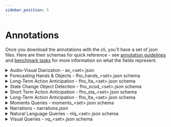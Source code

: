 ```yaml
---
sidebar_position: 5
---
```


# Annotations

Once you download the annotations with the cli, you'll have a set of json files. Here are their schemas for quick reference - see [annotation guidelines](/data/annotation-guidelines) and [benchmark tasks](/benchmarks/overview) for more information on what the fields represent.

<details>
  <summary>Audio-Visual Diarization - av_&lt;set>.json</summary>

- **`date`** *(string)*
- **`version`** *(string)*
- **`description`** *(string)*
- **`videos`** *(array)*
  - **Items** *(object)*
    - **`video_uid`** *(string)*
    - **`split`** *(string)*
    - **`clips`** *(array)*
      - **Items** *(object)*
        - **`clip_uid`** *(string)*
        - **`source_clip_uid`** *(string)*
        - **`video_uid`** *(string)*
        - **`video_start_sec`** *(number)*
        - **`video_end_sec`** *(number)*
        - **`video_start_frame`** *(integer)*
        - **`video_end_frame`** *(integer)*
        - **`clip_start_sec`** *(integer)*
        - **`clip_end_sec`** *(number)*
        - **`clip_start_frame`** *(integer)*
        - **`clip_end_frame`** *(integer)*
        - **`valid`** *(boolean)*
        - **`camera_wearer`** *(object)*
          - **`person_id`** *(string)*
          - **`camera_wearer`** *(boolean)*
          - **`voice_segments`** *(array)*
            - **Items** *(object)*
              - **`start_time`** *(number)*
              - **`end_time`** *(number)*
              - **`start_frame`** *(integer)*
              - **`end_frame`** *(integer)*
              - **`video_start_time`** *(number)*
              - **`video_end_time`** *(number)*
              - **`video_start_frame`** *(integer)*
              - **`video_end_frame`** *(integer)*
              - **`person`** *(string)*
        - **`persons`** *(array)*
          - **Items** *(object)*
            - **`person_id`** *(string)*
            - **`camera_wearer`** *(boolean)*
            - **`tracking_paths`** *(array)*
              - **Items** *(object)*
                - **`track_id`** *(string)*
                - **`track`** *(array)*
                  - **Items** *(object)*
                    - **`x`** *(number)*
                    - **`y`** *(number)*
                    - **`width`** *(number)*
                    - **`height`** *(number)*
                    - **`frame`** *(integer)*
                    - **`video_frame`** *(integer)*
                    - **`clip_frame`** *(null)*
                - **`suspect`** *(boolean)*
                - **`unmapped_frames_count`** *(integer)*
                - **`unmapped_frames`** *(array)*
                  - **Items** *(integer)*
            - **`voice_segments`** *(array)*
              - **Items** *(object)*
                - **`start_time`** *(number)*
                - **`end_time`** *(number)*
                - **`start_frame`** *(integer)*
                - **`end_frame`** *(integer)*
                - **`video_start_time`** *(number)*
                - **`video_end_time`** *(number)*
                - **`video_start_frame`** *(integer)*
                - **`video_end_frame`** *(integer)*
                - **`person`** *(string)*
        - **`missing_voice_segments`** *(array)*
        - **`transcriptions`** *(array)*
          - **Items** *(object)*
            - **`transcription`** *(string)*
            - **`start_time_sec`** *(number)*
            - **`end_time_sec`** *(number)*
            - **`person_id`** *(string)*
            - **`video_start_time`** *(number)*
            - **`video_start_frame`** *(integer)*
            - **`video_end_time`** *(number)*
            - **`video_end_frame`** *(integer)*
        - **`social_segments_talking`** *(array)*
          - **Items** *(object)*
            - **`start_time`** *(number)*
            - **`end_time`** *(number)*
            - **`start_frame`** *(integer)*
            - **`end_frame`** *(integer)*
            - **`video_start_time`** *(number)*
            - **`video_end_time`** *(number)*
            - **`video_start_frame`** *(integer)*
            - **`video_end_frame`** *(integer)*
            - **`person`** *(['null', 'string'])*
            - **`target`** *(['null', 'string'])*
            - **`is_at_me`** *(boolean)*
        - **`social_segments_looking`**

</details>

<details>
  <summary>Forecasting Hands & Objects - fho_hands_&lt;set>.json schema</summary>

- **`version`** *(string)*
- **`date`** *(string)*
- **`description`** *(string)*
- **`manifest`** *(string)*
- **`split`** *(string)*
- **`clips`** *(array)*
  - **Items** *(object)*
    - **`clip_id`** *(integer)*
    - **`clip_uid`** *(string)*
    - **`video_uid`** *(string)*
    - **`frames`** *(array)*
      - **Items** *(object)*
        - **`action_start_sec`** *(number)*
        - **`action_end_sec`** *(number)*
        - **`action_start_frame`** *(integer)*
        - **`action_end_frame`** *(integer)*
        - **`action_clip_start_sec`** *(number)*
        - **`action_clip_end_sec`** *(number)*
        - **`action_clip_start_frame`** *(integer)*
        - **`action_clip_end_frame`** *(integer)*
        - **`pre_45`** *(object)*
          - **`frame`** *(integer)*
          - **`clip_frame`** *(integer)*
          - **`boxes`** *(array)*
            - **Items** *(object)*
              - **`left_hand`** *(array)*
                - **Items** *(number)*
              - **`right_hand`** *(array)*
                - **Items** *(number)*
        - **`pre_30`** *(object)*
          - **`frame`** *(integer)*
          - **`clip_frame`** *(integer)*
          - **`boxes`** *(array)*
            - **Items** *(object)*
              - **`left_hand`** *(array)*
                - **Items** *(number)*
              - **`right_hand`** *(array)*
                - **Items** *(number)*
        - **`pre_15`** *(object)*
          - **`frame`** *(integer)*
          - **`clip_frame`** *(integer)*
          - **`boxes`** *(array)*
            - **Items** *(object)*
              - **`left_hand`** *(array)*
                - **Items** *(number)*
              - **`right_hand`** *(array)*
                - **Items** *(number)*
        - **`post_frame`** *(object)*
          - **`frame`** *(integer)*
          - **`clip_frame`** *(integer)*
          - **`boxes`** *(array)*
            - **Items** *(object)*
              - **`left_hand`** *(array)*
                - **Items** *(number)*
              - **`right_hand`** *(array)*
                - **Items** *(number)*
        - **`pre_frame`** *(object)*
          - **`frame`** *(integer)*
          - **`clip_frame`** *(integer)*
          - **`boxes`** *(array)*
            - **Items** *(object)*
              - **`left_hand`** *(array)*
                - **Items** *(number)*
              - **`right_hand`** *(array)*
                - **Items** *(number)*
        - **`pnr_frame`** *(object)*
          - **`frame`** *(integer)*
          - **`clip_frame`** *(integer)*
          - **`boxes`** *(array)*
            - **Items** *(object)*
              - **`left_hand`** *(array)*
                - **Items** *(number)*
              - **`right_hand`** *(array)*
                - **Items** *(number)*
        - **`contact_frame`** *(object)*
          - **`frame`** *(integer)*
          - **`clip_frame`** *(integer)*
          - **`boxes`** *(array)*
            - **Items** *(object)*
              - **`left_hand`** *(array)*
                - **Items** *(number)*
              - **`right_hand`** *(array)*
                - **Items** *(number)*

</details>

<details>
  <summary>Long-Term Action Anticipation - fho_lta_&lt;set>.json schema</summary>

- **`version`** *(string)*
- **`date`** *(string)*
- **`description`** *(string)*
- **`split`** *(string)*
- **`clips`** *(array)*
  - **Items** *(object)*
    - **`video_uid`** *(string)*
    - **`clip_uid`** *(string)*
    - **`clip_parent_start_sec`** *(number)*
    - **`clip_parent_end_sec`** *(number)*
    - **`clip_parent_start_frame`** *(integer)*
    - **`clip_parent_end_frame`** *(integer)*
    - **`interval_start_frame`** *(integer)*
    - **`interval_end_frame`** *(integer)*
    - **`interval_start_sec`** *(number)*
    - **`interval_end_sec`** *(number)*
    - **`verb`** *(string)*
    - **`noun`** *(string)*
    - **`action_clip_start_sec`** *(number)*
    - **`action_clip_end_sec`** *(number)*
    - **`action_clip_start_frame`** *(integer)*
    - **`action_clip_end_frame`** *(integer)*
    - **`clip_id`** *(integer)*
    - **`action_idx`** *(integer)*
    - **`verb_label`** *(integer)*
    - **`noun_label`** *(integer)*

</details>

<details>
  <summary>State Change Object Detection - fho_scod_&lt;set>.json schema</summary>

- **`version`** *(string)*
- **`date`** *(string)*
- **`description`** *(string)*
- **`split`** *(string)*
- **`clips`** *(array)*
  - **Items** *(object)*
    - **`video_uid`** *(string)*
    - **`clip_id`** *(string)*
    - **`clip_uid`** *(string)*
    - **`clip_parent_start_sec`** *(number)*
    - **`clip_parent_end_sec`** *(number)*
    - **`clip_parent_start_frame`** *(integer)*
    - **`clip_parent_end_frame`** *(integer)*
    - **`pre_frame`** *(object)*
      - **`frame_number`** *(integer)*
      - **`clip_frame_number`** *(integer)*
      - **`width`** *(integer)*
      - **`height`** *(integer)*
      - **`bbox`** *(array)*
        - **Items** *(object)*
          - **`object_type`** *(string)*
          - **`structured_noun`** *(['null', 'string'])*
          - **`instance_number`** *(['integer', 'null'])*
          - **`bbox`** *(object)*
            - **`x`** *(number)*
            - **`y`** *(number)*
            - **`width`** *(number)*
            - **`height`** *(number)*
    - **`pnr_frame`** *(object)*
      - **`frame_number`** *(integer)*
      - **`clip_frame_number`** *(integer)*
      - **`width`** *(integer)*
      - **`height`** *(integer)*
      - **`bbox`** *(array)*
        - **Items** *(object)*
          - **`object_type`** *(string)*
          - **`structured_noun`** *(['null', 'string'])*
          - **`instance_number`** *(['integer', 'null'])*
          - **`bbox`** *(object)*
            - **`x`** *(number)*
            - **`y`** *(number)*
            - **`width`** *(number)*
            - **`height`** *(number)*
    - **`post_frame`** *(object)*
      - **`frame_number`** *(integer)*
      - **`clip_frame_number`** *(integer)*
      - **`width`** *(integer)*
      - **`height`** *(integer)*
      - **`bbox`** *(array)*
        - **Items** *(object)*
          - **`object_type`** *(string)*
          - **`structured_noun`** *(['null', 'string'])*
          - **`instance_number`** *(['integer', 'null'])*
          - **`bbox`** *(object)*
            - **`x`** *(number)*
            - **`y`** *(number)*
            - **`width`** *(number)*
            - **`height`** *(number)*

</details>

<details>
  <summary>Short Term Action Anticipation - fho_sta_&lt;set>.json schema</summary>

- **`info`** *(object)*
  - **`description`** *(string)*
  - **`version`** *(string)*
  - **`split`** *(string)*
  - **`include_annotations`** *(boolean)*
  - **`video_metadata`** *(object)*
    - **`<video_uid>`** *(object)*
      - **`frame_width`** *(integer)*
      - **`frame_height`** *(integer)*
      - **`fps`** *(number)*
  - **`year`** *(string)*
  - **`date_created`** *(string)*
- **`annotations`** *(array)*
  - **Items** *(object)*
    - **`uid`** *(string)*
    - **`video_id`** *(string)*
    - **`frame`** *(integer)*
    - **`clip_id`** *(integer)*
    - **`clip_uid`** *(string)*
    - **`clip_frame`** *(integer)*
    - **`objects`** *(array)*
      - **Items** *(object)*
        - **`box`** *(array)*
          - **Items** *(number)*
        - **`verb_category_id`** *(integer)*
        - **`noun_category_id`** *(integer)*
        - **`time_to_contact`** *(number)*
- **`noun_categories`** *(array)*
  - **Items** *(object)*
    - **`id`** *(integer)*
    - **`name`** *(string)*
- **`verb_categories`** *(array)*
  - **Items** *(object)*
    - **`id`** *(integer)*
    - **`name`** *(string)*

</details>

<details>
  <summary>Long-Term Action Anticipation - fho_lta_&lt;set>.json schema</summary>

- **`version`** *(string)*
- **`date`** *(string)*
- **`description`** *(string)*
- **`split`** *(string)*
- **`clips`** *(array)*
  - **Items** *(object)*
    - **`video_uid`** *(string)*
    - **`clip_uid`** *(string)*
    - **`clip_parent_start_sec`** *(number)*
    - **`clip_parent_end_sec`** *(number)*
    - **`clip_parent_start_frame`** *(integer)*
    - **`clip_parent_end_frame`** *(integer)*
    - **`interval_start_frame`** *(integer)*
    - **`interval_end_frame`** *(integer)*
    - **`interval_start_sec`** *(number)*
    - **`interval_end_sec`** *(number)*
    - **`verb`** *(string)*
    - **`noun`** *(string)*
    - **`action_clip_start_sec`** *(number)*
    - **`action_clip_end_sec`** *(number)*
    - **`action_clip_start_frame`** *(integer)*
    - **`action_clip_end_frame`** *(integer)*
    - **`clip_id`** *(integer)*
    - **`action_idx`** *(integer)*
    - **`verb_label`** *(integer)*
    - **`noun_label`** *(integer)*

</details>

<details>
  <summary>Moments Queries - moments_&lt;set>.json schema</summary>

- **`version`** *(string)*
- **`date`** *(string)*
- **`description`** *(string)*
- **`manifest`** *(string)*
- **`videos`** *(array)*
  - **Items** *(object)*
    - **`video_uid`** *(string)*
    - **`split`** *(string)*
    - **`clips`** *(array)*
      - **Items** *(object)*
        - **`clip_uid`** *(string)*
        - **`video_start_sec`** *(number)*
        - **`video_end_sec`** *(number)*
        - **`video_start_frame`** *(integer)*
        - **`video_end_frame`** *(integer)*
        - **`clip_start_sec`** *(integer)*
        - **`clip_end_sec`** *(number)*
        - **`clip_start_frame`** *(integer)*
        - **`clip_end_frame`** *(integer)*
        - **`source_clip_uid`** *(string)*
        - **`annotations`** *(array)*
          - **Items** *(object)*
            - **`annotator_uid`** *(string)*
            - **`labels`** *(array)*
              - **Items** *(object)*
                - **`start_time`** *(number)*
                - **`end_time`** *(number)*
                - **`label`** *(string)*
                - **`video_start_time`** *(number)*
                - **`video_end_time`** *(number)*
                - **`video_start_frame`** *(integer)*
                - **`video_end_frame`** *(integer)*

</details>

<details>
    <summary>Narrations - narrations.json</summary>

- **`<video_uid>`** *(object)*
  - **`narration_pass_1`** *(object)*
    - **`narrations`** *(array)*
      - **Items** *(object)*
        - **`timestamp_sec`** *(number)*
        - **`timestamp_frame`** *(integer)*
        - **`_unmapped_timestamp_sec`** *(number)*
        - **`narration_text`** *(string)*
        - **`annotation_uid`** *(string)*
    - **`summaries`** *(array)*
      - **Items** *(object)*
        - **`start_sec`** *(number)*
        - **`end_sec`** *(number)*
        - **`summary_text`** *(string)*
        - **`annotation_uid`** *(string)*
  - **`narration_pass_2`** *(object)*
    - **`narrations`** *(array)*
      - **Items** *(object)*
        - **`timestamp_sec`** *(number)*
        - **`timestamp_frame`** *(integer)*
        - **`_unmapped_timestamp_sec`** *(number)*
        - **`narration_text`** *(string)*
        - **`annotation_uid`** *(string)*
    - **`summaries`** *(array)*
      - **Items** *(object)*
        - **`start_sec`** *(number)*
        - **`end_sec`** *(number)*
        - **`summary_text`** *(string)*
        - **`annotation_uid`** *(string)*
  - **`status`** *(string)*

</details>

<details>
  <summary>Natural Language Queries - nlq_&lt;set>.json schema</summary>

- **`version`** *(string)*
- **`date`** *(string)*
- **`description`** *(string)*
- **`manifest`** *(string)*
- **`videos`** *(array)*
  - **Items** *(object)*
    - **`video_uid`** *(string)*
    - **`clips`** *(array)*
      - **Items** *(object)*
        - **`clip_uid`** *(string)*
        - **`video_start_sec`** *(number)*
        - **`video_end_sec`** *(number)*
        - **`video_start_frame`** *(integer)*
        - **`video_end_frame`** *(integer)*
        - **`clip_start_sec`** *(integer)*
        - **`clip_end_sec`** *(number)*
        - **`clip_start_frame`** *(integer)*
        - **`clip_end_frame`** *(integer)*
        - **`source_clip_uid`** *(string)*
        - **`annotations`** *(array)*
          - **Items** *(object)*
            - **`language_queries`** *(array)*
              - **Items** *(object)*
                - **`clip_start_sec`** *(number)*
                - **`clip_end_sec`** *(number)*
                - **`video_start_sec`** *(number)*
                - **`video_end_sec`** *(number)*
                - **`video_start_frame`** *(integer)*
                - **`video_end_frame`** *(integer)*
                - **`template`** *(['null', 'string'])*
                - **`query`** *(['null', 'string'])*
                - **`slot_x`** *(['null', 'string'])*
                - **`verb_x`** *(['null', 'string'])*
                - **`slot_y`** *(['null', 'string'])*
                - **`verb_y`** *(string)*
                - **`raw_tags`** *(array)*
                  - **Items** *(['null', 'string'])*
            - **`annotation_uid`** *(string)*
    - **`split`** *(string)*

</details>

<details>
  <summary>Visual Queries - vq_&lt;set>.json schema</summary>

- **`version`** *(string)*
- **`date`** *(string)*
- **`description`** *(string)*
- **`manifest`** *(string)*
- **`videos`** *(array)*
  - **Items** *(object)*
    - **`video_uid`** *(string)*
    - **`split`** *(string)*
    - **`clips`** *(array)*
      - **Items** *(object)*
        - **`clip_uid`** *(string)*
        - **`video_start_sec`** *(number)*
        - **`video_end_sec`** *(number)*
        - **`video_start_frame`** *(integer)*
        - **`video_end_frame`** *(integer)*
        - **`clip_start_sec`** *(integer)*
        - **`clip_end_sec`** *(number)*
        - **`clip_start_frame`** *(integer)*
        - **`clip_end_frame`** *(integer)*
        - **`clip_fps`** *(number)*
        - **`annotation_complete`** *(boolean)*
        - **`source_clip_uid`** *(string)*
        - **`annotations`** *(array)*
          - **Items** *(object)*
            - **`query_sets`** *(object)*
              - **`1`** *(object)*
                - **`is_valid`** *(boolean)*
                - **`errors`** *(array)*
                  - **Items** *(string)*
                - **`warnings`** *(array)*
                  - **Items** *(string)*
                - **`query_frame`** *(integer)*
                - **`query_video_frame`** *(integer)*
                - **`response_track`** *(array)*
                  - **Items** *(object)*
                    - **`frame_number`** *(integer)*
                    - **`x`** *(number)*
                    - **`y`** *(number)*
                    - **`width`** *(number)*
                    - **`height`** *(number)*
                    - **`rotation`** *(number)*
                    - **`original_width`** *(integer)*
                    - **`original_height`** *(integer)*
                    - **`video_frame_number`** *(integer)*
                - **`object_title`** *(string)*
                - **`visual_crop`** *(object)*
                  - **`frame_number`** *(integer)*
                  - **`x`** *(number)*
                  - **`y`** *(number)*
                  - **`width`** *(number)*
                  - **`height`** *(number)*
                  - **`rotation`** *(number)*
                  - **`original_width`** *(integer)*
                  - **`original_height`** *(integer)*
                  - **`video_frame_number`** *(integer)*
              - **`2`** *(object)*
                - **`is_valid`** *(boolean)*
                - **`errors`** *(array)*
                  - **Items** *(string)*
                - **`warnings`** *(array)*
                  - **Items** *(string)*
                - **`query_frame`** *(integer)*
                - **`query_video_frame`** *(['integer', 'null'])*
                - **`response_track`** *(array)*
                  - **Items** *(object)*
                    - **`frame_number`** *(integer)*
                    - **`x`** *(number)*
                    - **`y`** *(number)*
                    - **`width`** *(number)*
                    - **`height`** *(number)*
                    - **`rotation`** *(number)*
                    - **`original_width`** *(integer)*
                    - **`original_height`** *(integer)*
                    - **`video_frame_number`** *(integer)*
                - **`object_title`** *(string)*
                - **`visual_crop`** *(object)*
                  - **`frame_number`** *(integer)*
                  - **`x`** *(number)*
                  - **`y`** *(number)*
                  - **`width`** *(number)*
                  - **`height`** *(number)*
                  - **`rotation`** *(number)*
                  - **`original_width`** *(integer)*
                  - **`original_height`** *(integer)*
                  - **`video_frame_number`** *(integer)*
              - **`3`** *(object)*
                - **`is_valid`** *(boolean)*
                - **`errors`** *(array)*
                  - **Items** *(string)*
                - **`warnings`** *(array)*
                  - **Items** *(string)*
                - **`query_frame`** *(integer)*
                - **`query_video_frame`** *(['integer', 'null'])*
                - **`response_track`** *(array)*
                  - **Items** *(object)*
                    - **`frame_number`** *(integer)*
                    - **`x`** *(number)*
                    - **`y`** *(number)*
                    - **`width`** *(number)*
                    - **`height`** *(number)*
                    - **`rotation`** *(number)*
                    - **`original_width`** *(integer)*
                    - **`original_height`** *(integer)*
                    - **`video_frame_number`** *(integer)*
                - **`object_title`** *(string)*
                - **`visual_crop`** *(object)*
                  - **`frame_number`** *(integer)*
                  - **`x`** *(number)*
                  - **`y`** *(number)*
                  - **`width`** *(number)*
                  - **`height`** *(number)*
                  - **`rotation`** *(number)*
                  - **`original_width`** *(integer)*
                  - **`original_height`** *(integer)*
                  - **`video_frame_number`** *(integer)*
              - **`4`** *(object)*
                - **`is_valid`** *(boolean)*
                - **`errors`** *(array)*
                - **`warnings`** *(array)*
                  - **Items** *(string)*
                - **`query_frame`** *(integer)*
                - **`query_video_frame`** *(integer)*
                - **`response_track`** *(array)*
                  - **Items** *(object)*
                    - **`frame_number`** *(integer)*
                    - **`x`** *(number)*
                    - **`y`** *(number)*
                    - **`width`** *(number)*
                    - **`height`** *(number)*
                    - **`rotation`** *(integer)*
                    - **`original_width`** *(integer)*
                    - **`original_height`** *(integer)*
                    - **`video_frame_number`** *(integer)*
                - **`object_title`** *(string)*
                - **`visual_crop`** *(object)*
                  - **`frame_number`** *(integer)*
                  - **`x`** *(number)*
                  - **`y`** *(number)*
                  - **`width`** *(number)*
                  - **`height`** *(number)*
                  - **`rotation`** *(integer)*
                  - **`original_width`** *(integer)*
                  - **`original_height`** *(integer)*
                  - **`video_frame_number`** *(integer)*
            - **`warnings`** *(array)*
              - **Items** *(string)*

</details>

